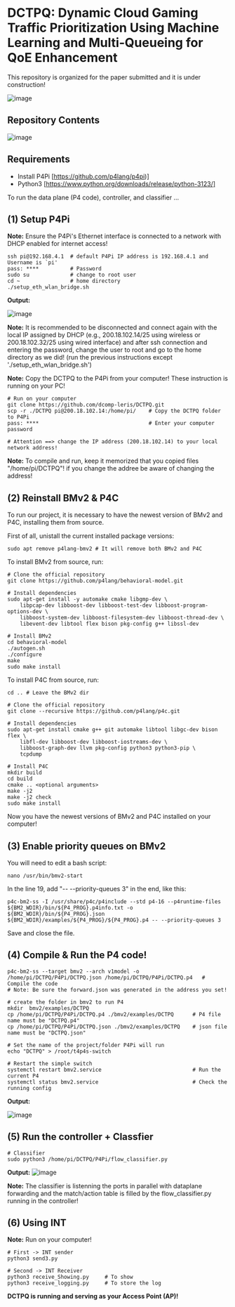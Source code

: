 # DCTPQ: Dynamic Cloud Gaming Traffic Prioritization Using Machine Learning and Multi-Queueing for QoE Enhancement

This repository is organized for the paper submitted and it is under construction!


![image](https://github.com/user-attachments/assets/6c81c53a-d220-4ad2-96b0-6c5303e119af)

## Repository Contents
![image](https://github.com/user-attachments/assets/355715e7-7a9f-438c-97b9-32cb9232c45e)

## Requirements
- Install P4Pi [https://github.com/p4lang/p4pi)]
- Python3 [https://www.python.org/downloads/release/python-3123/]

To run the data plane (P4 code), controller, and classifier ...




## (1) Setup P4Pi 
**Note:** Ensure the P4Pi's Ethernet interface is connected to a network with DHCP enabled for internet access!

    ssh pi@192.168.4.1  # default P4Pi IP address is 192.168.4.1 and Username is `pi' 
    pass: ****          # Password    
    sudo su             # change to root user
    cd ~                # home directory
    ./setup_eth_wlan_bridge.sh

**Output:**

![image](https://github.com/user-attachments/assets/908fbf99-b0d6-4a2e-919a-de39bb7f0d20)

**Note:** It is recommended to be disconnected and connect again with the local IP assigned by DHCP (e.g., 200.18.102.14/25 using wireless or 200.18.102.32/25 using wired interface) and after
ssh connection and entering the password, change the user to root and go to the home directory as we did! (run the previous instructions except './setup_eth_wlan_bridge.sh')

**Note:** Copy the DCTPQ to the P4Pi from your computer! 
These instruction is running on your PC!

    # Run on your computer 
    git clone https://github.com/dcomp-leris/DCTPQ.git
    scp -r ./DCTPQ pi@200.18.102.14:/home/pi/    # Copy the DCTPQ folder to P4Pi 
    pass: ****                                   # Enter your computer password
    
    # Attention ==> change the IP address (200.18.102.14) to your local network address!


**Note:** To compile and run, keep it memorized that you copied files "/home/pi/DCTPQ"! if you change the addree be aware of changing the address! 

## (2) Reinstall BMv2 & P4C

To run our project, it is necessary to have the newest version of BMv2 and P4C, installing them from source.

First of all, unistall the current installed package versions:

    sudo apt remove p4lang-bmv2 # It will remove both BMv2 and P4C

To install BMv2 from source, run:

    # Clone the official repository
    git clone https://github.com/p4lang/behavioral-model.git

    # Install dependencies
    sudo apt-get install -y automake cmake libgmp-dev \
        libpcap-dev libboost-dev libboost-test-dev libboost-program-options-dev \
        libboost-system-dev libboost-filesystem-dev libboost-thread-dev \
        libevent-dev libtool flex bison pkg-config g++ libssl-dev
    
    # Install BMv2
    cd behavioral-model
    ./autogen.sh
    ./configure
    make
    sudo make install

To install P4C from source, run:

    cd .. # Leave the BMv2 dir

    # Clone the official repository
    git clone --recursive https://github.com/p4lang/p4c.git

    # Install dependencies
    sudo apt-get install cmake g++ git automake libtool libgc-dev bison flex \
        libfl-dev libboost-dev libboost-iostreams-dev \
        libboost-graph-dev llvm pkg-config python3 python3-pip \
        tcpdump

    # Install P4C
    mkdir build
    cd build
    cmake .. <optional arguments>
    make -j2
    make -j2 check
    sudo make install

Now you have the newest versions of BMv2 and P4C installed on your computer!

## (3) Enable priority queues on BMv2

You will need to edit a bash script:

    nano /usr/bin/bmv2-start

In the line 19, add "-- --priority-queues 3" in the end, like this:

    p4c-bm2-ss -I /usr/share/p4c/p4include --std p4-16 --p4runtime-files ${BM2_WDIR}/bin/${P4_PROG}.p4info.txt -o ${BM2_WDIR}/bin/${P4_PROG}.json ${BM2_WDIR}/examples/${P4_PROG}/${P4_PROG}.p4 -- --priority-queues 3

Save and close the file.

## (4) Compile & Run the P4 code!
    p4c-bm2-ss --target bmv2 --arch v1model -o /home/pi/DCTPQ/P4Pi/DCTPQ.json /home/pi/DCTPQ/P4Pi/DCTPQ.p4   # Compile the code
    # Note: Be sure the forward.json was generated in the address you set!

    # create the folder in bmv2 to run P4 
    mkdir  bmv2/examples/DCTPQ        
    cp /home/pi/DCTPQ/P4Pi/DCTPQ.p4 ./bmv2/examples/DCTPQ      # P4 file name must be "DCTPQ.p4"
    cp /home/pi/DCTPQ/P4Pi/DCTPQ.json ./bmv2/examples/DCTPQ    # json file name must be "DCTPQ.json"

    # Set the name of the project/folder P4Pi will run
    echo "DCTPQ" > /root/t4p4s-switch

    # Restart the simple switch 
    systemctl restart bmv2.service                             # Run the current P4
    systemctl status bmv2.service                              # Check the running config 

**Output:**

![image](https://github.com/user-attachments/assets/424b39e1-2576-4ee6-b646-38c17f518067)

## (5) Run the controller + Classfier 

    # Classifier
    sudo python3 /home/pi/DCTPQ/P4Pi/flow_classifier.py

**Output:**
![image](https://github.com/user-attachments/assets/45b61843-afbf-4e35-b28a-2db24482e6cc)

    

**Note:** The classifier is listenning the ports in parallel with dataplane forwarding and the match/action table is filled by the flow_classifier.py running in the controller!

## (6) Using INT
**Note:** Run on your computer!

    # First -> INT sender
    python3 send3.py

    # Second -> INT Receiver
    python3 receive_Showing.py     # To show
    python3 receive_logging.py     # To store the log



**DCTPQ is running and serving as your Access Point (AP)!**

